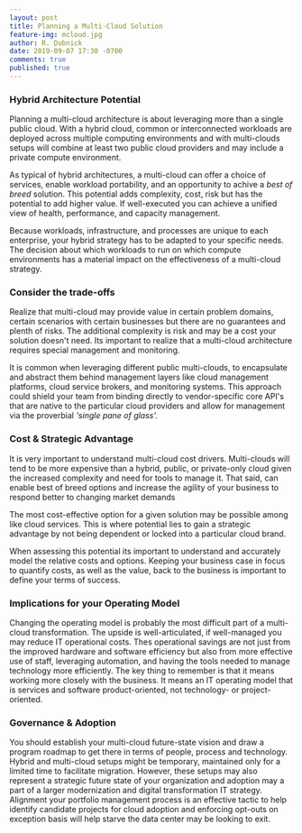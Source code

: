 ```yaml
---
layout: post
title: Planning a Multi-Cloud Solution
feature-img: mcloud.jpg
author: R. Dubnick
date: 2019-09-07 17:30 -0700
comments: true
published: true
---
```

### Hybrid Architecture Potential

Planning a multi-cloud architecture is about leveraging more than a single public cloud. With a hybrid cloud, common or interconnected workloads are deployed across multiple computing environments and with multi-clouds setups will combine at least two public cloud providers and may include a private compute environment.

As typical of hybrid architectures, a multi-cloud can offer a choice of services, enable workload portability, and an opportunity to achive a *best of breed* solution. This potential adds complexity, cost, risk but has the potential to add higher value. If well-executed you can achieve a unified view of health, performance, and capacity management.

Because workloads, infrastructure, and processes are unique to each enterprise, your hybrid strategy has to be adapted to your specific needs.  The decision about which workloads to run on which compute environments has a material impact on the effectiveness of a multi-cloud strategy.

### Consider the trade-offs

Realize that multi-cloud may provide value in certain problem domains, certain scenarios with certain businesses but there are no guarantees and plenth of risks. The additional complexity is risk and may be a cost your solution doesn't need. Its important to realize that a multi-cloud architecture requires special management and monitoring.

It is common when leveraging different public multi-clouds, to encapsulate and abstract them behind management layers like cloud management platforms, cloud service brokers, and monitoring systems. This approach could shield your team from binding directly to vendor-specific core API's that are native to the particular cloud providers and allow for management via the proverbial *'single pane of glass'.*

### Cost & Strategic Advantage

It is very important to understand multi-cloud cost drivers. Multi-clouds will tend to be more expensive than a hybrid, public, or private-only cloud given the increased complexity and need for tools to manage it. That said, can enable best of breed options and increase the agility of your business to respond better to changing market demands

The most cost-effective option for a given solution may be possible among like cloud services. This is where potential lies to gain a strategic advantage by not being dependent or locked into a particular cloud brand.

When assessing this potential its important to understand and accurately model the relative costs and options.   Keeping your business case in focus to quantify costs, as well as the value, back to the business is important to define your terms of success.

### Implications for your Operating Model

Changing the operating model is probably the most difficult part of a multi-cloud transformation. The upside is well-articulated, if well-managed you may reduce IT operational costs. Thes operational savings are not just from the improved hardware and software efficiency but also from more effective use of staff,  leveraging automation, and having the tools needed to manage technology more efficiently. The key thing to remember is that it means working more closely with the business. It means an IT operating model that is services and software product-oriented, not technology- or project-oriented.

### Governance & Adoption

You should establish your multi-cloud future-state vision and draw a program roadmap to get there in terms of people, process and technology.   Hybrid and multi-cloud setups might be temporary, maintained only for a limited time to facilitate migration. However, these setups may also represent a strategic future state of your organization and adoption may a part of a larger modernization and digital transformation IT strategy.  Alignment your portfolio management process is an effective tactic to help identify candidate projects for cloud adoption and enforcing opt-outs on exception basis will help starve the data center may be looking to exit.
